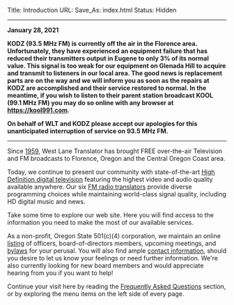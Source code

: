 Title: Introduction
URL:
Save_As: index.html
Status: Hidden

---

<b>
January 28, 2021

KODZ (93.5 MHz FM) is currently off the air in the Florence area.
Unfortunately, they have experienced an equipment failure that has
reduced their transmitters output in Eugene to only 3% of its normal
value.  This signal is too weak for our equipment on Glenada Hill to
acquire and transmit to listeners in our local area.  The good news is
replacement parts are on the way and we will inform you as soon as the
repairs at KODZ are accomplished and their service restored to normal.
In the meantime, if you wish to listen to their parent station
broadcast KOOL (99.1 MHz FM) you may do so online with any browser at
<https://kool991.com>.

On behalf of WLT and KODZ please accept our apologies for this
unanticipated interruption of service on 93.5 MHz FM.
</b>

---

Since [1959]({filename}About/History.md), West Lane Translator has
brought FREE over-the-air Television and FM broadcasts to Florence,
Oregon and the Central Oregon Coast area.

Today, we continue to present our community with state-of-the-art
[High Definition digital television]({filename}HDTV.md) featuring the
highest video and audio quality available anywhere. Our six [FM radio
translators]({filename}FM.md) provide diverse programming choices
while maintaining world-class signal quality, including HD digital
music and news.

Take some time to explore our web site. Here you will find access to
the information you need to make the most of our available services.

As a non-profit, Oregon State 501(c)(4) corporation, we maintain an
online [listing]({filename}About/Governance.md) of officers,
board-of-directors members, upcoming meetings, and
[bylaws]({static}/pdfs/WLT_Bylaws_January_27_2021_distribution.pdf) for your
perusal. You will also find ample [contact
information]({filename}About/Contact.md), should you desire to let us
know your feelings or need further information.  We're also currently
looking for new board members and would appreciate hearing from you if
you want to help!

Continue your visit here by reading the [Frequently Asked
Questions]({filename}FAQ.md) section, or by exploring the menu items
on the left side of every page.
